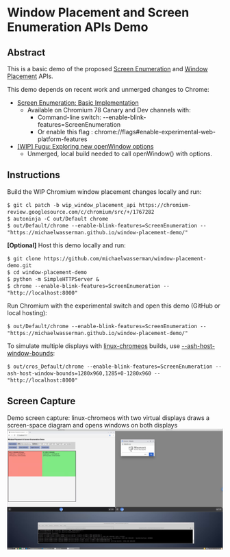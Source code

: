 # Window Placement and Screen Enumeration APIs Demo

## Abstract

This is a basic demo of the proposed
[Screen Enumeration](https://github.com/spark008/screen-enumeration) and
[Window Placement](https://github.com/spark008/window-placement) APIs.

This demo depends on recent work and unmerged changes to Chrome:
* [Screen Enumeration: Basic Implementation](https://chromium-review.googlesource.com/c/chromium/src/+/1759890)
  * Available on Chromium 78 Canary and Dev channels with:
    * Command-line switch: --enable-blink-features=ScreenEnumeration
    * Or enable this flag : chrome://flags#enable-experimental-web-platform-features
* [\[WIP\] Fugu: Exploring new openWindow options](https://chromium-review.googlesource.com/c/chromium/src/+/1767282)
  * Unmerged, local build needed to call openWindow() with options.

## Instructions

Build the WIP Chromium window placement changes locally and run:
```console
$ git cl patch -b wip_window_placement_api https://chromium-review.googlesource.com/c/chromium/src/+/1767282
$ autoninja -C out/Default chrome
$ out/Default/chrome --enable-blink-features=ScreenEnumeration -- "https://michaelwasserman.github.io/window-placement-demo/"
```

**[Optional]** Host this demo locally and run:
```console
$ git clone https://github.com/michaelwasserman/window-placement-demo.git
$ cd window-placement-demo
$ python -m SimpleHTTPServer &
$ chrome --enable-blink-features=ScreenEnumeration -- "http://localhost:8000"
```

Run Chromium with the experimental switch and open this demo (GitHub or local hosting):
```console
$ out/Default/chrome --enable-blink-features=ScreenEnumeration -- "https://michaelwasserman.github.io/window-placement-demo/"
```

To simulate multiple displays with [linux-chromeos](https://chromium.googlesource.com/chromiumos/docs/+/master/simple_chrome_workflow.md)
builds, use [--ash-host-window-bounds](https://cs.chromium.org/chromium/src/ui/display/display_switches.cc?type=cs&q=ash-host-window-bounds&sq=package:chromium&g=0&l=34-40):
```console
$ out/cros_Default/chrome --enable-blink-features=ScreenEnumeration --ash-host-window-bounds=1280x960,1285+0-1280x960 -- "http://localhost:8000"
```

## Screen Capture

Demo screen capture: linux-chromeos with two virtual displays draws a screen-space diagram and opens windows on both displays<br>
<a href="demo_screen_capture.webm"><img src="demo_screen_capture.png" alt="Demo Screen Capture - linux-chromeos with two virtual displays" width="1200"></a>

